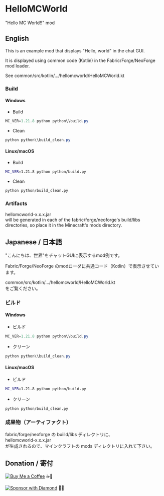 # HelloMCWorld

"Hello MC World!!" mod

## English

This is an example mod that displays "Hello, world" in the chat GUI.

It is displayed using common code (Kotlin) in the Fabric/Forge/NeoForge mod loader.

See common/src/kotlin/.../hellomcworld/HelloMCWorld.kt

### Build

#### Windows

- Build

``` powershell
MC_VER=1.21.8 python python\\build.py
```

- Clean

``` powershell
python python\\build_clean.py
```

#### Linux/macOS

- Build

``` bash
MC_VER=1.21.8 python python/build.py
```

- Clean

``` bash
python python/build_clean.py
```

### Artifacts

hellomcworld-x.x.x.jar  
will be generated in each of the fabric/forge/neoforge's build/libs directories, so place it in the Minecraft's mods directory.

## Japanese / 日本語

"こんにちは、世界"をチャットGUIに表示するmod例です。

Fabric/Forge/NeoForge のmodローダに共通コード（Kotlin）で表示させています。

common/src/kotlin/.../hellomcworld/HelloMCWorld.kt  
をご覧ください。

### ビルド

#### Windows

- ビルド

``` powershell
MC_VER=1.21.8 python python\\build.py
```

- クリーン

``` powershell
python python\\build_clean.py
```

#### Linux/macOS

- ビルド

``` bash
MC_VER=1.21.8 python python/build.py
```

- クリーン

``` bash
python python/build_clean.py
```

### 成果物（アーティファクト）

fabric/forge/neoforge の buiild/libs ディレクトリに、  
hellomcworld-x.x.x.jar  
が生成されるので、マインクラフトの mods ディレクトリに入れて下さい。

## Donation / 寄付

[![Buy Me a Coffee](https://img.shields.io/badge/buy_me_an-emerald_coffee-3C9A3C?style=for-the-badge&logo=minecraft)](https://coff.ee/azo234) ☕💚

[![Sponsor with Diamond](https://img.shields.io/badge/please-diamond_sponsor_me-00ccff?style=for-the-badge&logo=minecraft)](https://github.com/sponsors/azo234) 💎✨
